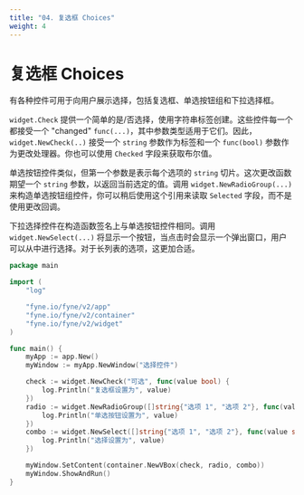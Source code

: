 ```yaml
---
title: "04. 复选框 Choices"
weight: 4
---
```


# 复选框 Choices

有各种控件可用于向用户展示选择，包括复选框、单选按钮组和下拉选择框。

`widget.Check` 提供一个简单的是/否选择，使用字符串标签创建。这些控件每一个都接受一个 "changed" `func(...)`，其中参数类型适用于它们。因此，`widget.NewCheck(..)` 接受一个 `string` 参数作为标签和一个 `func(bool)` 参数作为更改处理器。你也可以使用 `Checked` 字段来获取布尔值。

单选按钮控件类似，但第一个参数是表示每个选项的 `string` 切片。这次更改函数期望一个 `string` 参数，以返回当前选定的值。调用 `widget.NewRadioGroup(...)` 来构造单选按钮组控件，你可以稍后使用这个引用来读取 `Selected` 字段，而不是使用更改回调。

下拉选择控件在构造函数签名上与单选按钮控件相同。调用 `widget.NewSelect(...)` 将显示一个按钮，当点击时会显示一个弹出窗口，用户可以从中进行选择。对于长列表的选项，这更加合适。

```go
package main

import (
	"log"

	"fyne.io/fyne/v2/app"
	"fyne.io/fyne/v2/container"
	"fyne.io/fyne/v2/widget"
)

func main() {
	myApp := app.New()
	myWindow := myApp.NewWindow("选择控件")

	check := widget.NewCheck("可选", func(value bool) {
		log.Println("复选框设置为", value)
	})
	radio := widget.NewRadioGroup([]string{"选项 1", "选项 2"}, func(value string) {
		log.Println("单选按钮设置为", value)
	})
	combo := widget.NewSelect([]string{"选项 1", "选项 2"}, func(value string) {
		log.Println("选择设置为", value)
	})

	myWindow.SetContent(container.NewVBox(check, radio, combo))
	myWindow.ShowAndRun()
}
```
